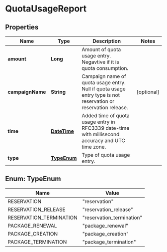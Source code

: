 
# QuotaUsageReport

## Properties
Name | Type | Description | Notes
------------ | ------------- | ------------- | -------------
**amount** | **Long** | Amount of quota usage entry. Negavtive if it is quota consumption. | 
**campaignName** | **String** | Campaign name of quota usage entry. Null if quota usage entry type is not reservation or reservation release. |  [optional]
**time** | [**DateTime**](DateTime.md) | Added time of quota usage entry in RFC3339 date-time with millisecond accuracy and UTC time zone. | 
**type** | [**TypeEnum**](#TypeEnum) | Type of quota usage entry. | 


<a name="TypeEnum"></a>
## Enum: TypeEnum
Name | Value
---- | -----
RESERVATION | &quot;reservation&quot;
RESERVATION_RELEASE | &quot;reservation_release&quot;
RESERVATION_TERMINATION | &quot;reservation_termination&quot;
PACKAGE_RENEWAL | &quot;package_renewal&quot;
PACKAGE_CREATION | &quot;package_creation&quot;
PACKAGE_TERMINATION | &quot;package_termination&quot;



